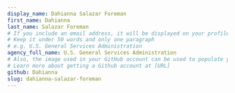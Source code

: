 ```yaml
---
display_name: Dahianna Salazar Foreman
first_name: Dahianna
last_name: Salazar Foreman
# If you include an email address, it will be displayed on your profile page
# Keep it under 50 words and only one paragraph
# e.g. U.S. General Services Administration
agency_full_name: U.S. General Services Administration
# Also, the image used in your GitHub account can be used to populate your digital.gov profile photo.
# Learn more about getting a Github account at [URL]
github: Dahianna
slug: dahianna-salazar-foreman
---
```

